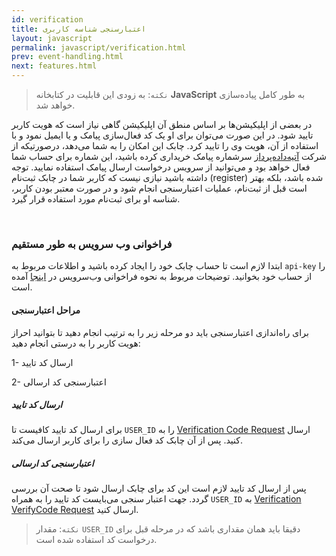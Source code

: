 ```yaml
---
id: verification
title: اعتبارسنجی شناسه کاربری
layout: javascript
permalink: javascript/verification.html
prev: event-handling.html
next: features.html
---
```


> `نکته`: به زودی این قابلیت در کتابخانه **JavaScript** به طور کامل پیاده‌سازی خواهد شد.

در بعضی از اپلیکیشن‌ها بر اساس منطق آن اپلیکیشن گاهی نیاز است که هویت کاربر تایید شود. در این صورت می‌توان برای او یک کد فعال‌سازی پیامک و یا ایمیل نمود و با استفاده از آن، هویت وی را تایید کرد. چابک این امکان را به شما می‌دهد، درصورتیکه از شرکت [آتیه‌داده‌پرداز](http://www.adpdigital.com) سرشماره پیامک خریداری کرده باشید، این شماره برای حساب شما فعال خواهد بود و می‌توانید از سرویس درخواست ارسال پیامک استفاده نمایید. توجه داشته باشید نیازی نیست که کاربر شما در چابک ثبت‌نام (register) شده باشد، بلکه بهتر است قبل از ثبت‌نام، عملیات اعتبارسنجی انجام شود و در صورت معتبر بودن کاربر، شناسه او برای ثبت‌نام مورد استفاده قرار گیرد.

<Br>

### فراخوانی وب سرویس به طور مستقیم

ابتدا لازم است تا حساب چابک خود را ایجاد کرده باشید و اطلاعات مربوط به `api-key` را از حساب خود بخوانید. توضیحات مربوط به نحوه فراخوانی وب‌سرویس در [اینجا](https://apidoc.chabok.io/#/Verification) آمده است.


#### مراحل اعتبارسنجی

برای راه‌اندازی اعتبارسنجی باید دو مرحله زیر را به ترتیب انجام دهید تا بتوانید احراز هویت کاربر را به درستی انجام دهید:

1- ارسال کد تایید

2- اعتبارسنجی کد ارسالی

##### ارسال کد تایید

برای ارسال کد تایید کافیست تا `USER_ID` را به  [Verification Code Request](https://apidoc.chabok.io/#/Verification/Verification_requestVerificationCode) ارسال کنید. پس از آن چابک کد فعال سازی را برای کاربر ارسال می‌کند.
 
##### اعتبارسنجی کد ارسالی 
 پس از ارسال کد تایید لازم است این کد برای چابک ارسال شود تا صحت آن بررسی گردد. جهت اعتبار سنجی می‌بایست کد تایید را به همراه `USER_ID` به [Verification VerifyCode Request](https://apidoc.chabok.io/#/Verification/Verification_verifyCode) ارسال کنید. 

>  `نکته`: مقدار `USER_ID`  دقیقا باید همان مقداری باشد که در مرحله قبل  برای درخواست کد استفاده شده است.
